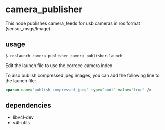 # camera_publisher
This node publishes camera_feeds for usb cameras in ros format (sensor_msgs/Image). 

## usage
```
$ roslaunch camera_publisher camera_publisher.launch
```
Edit the launch file to use the correce camera index

To also publish compressed jpeg images, you can add the following line to the launch file:
```xml
<param name="publish_compressed_jpeg" type="bool" value="true" />
```

## dependencies

+ libv4l-dev
+ v4l-utils
